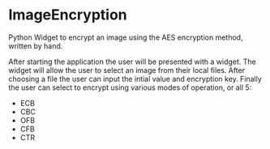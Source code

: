 # ImageEncryption
Python Widget to encrypt an image using the AES encryption method, written by hand.

After starting the application the user will be presented with a widget.
The widget will allow the user to select an image from their local files. 
After choosing a file the user can input the intial value and encryption key. 
Finally the user can select to encrypt using various modes of operation, or all 5:
* ECB
* CBC
* OFB
* CFB
* CTR
